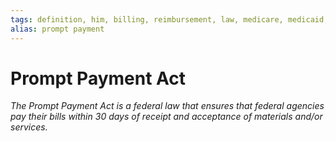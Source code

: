 ```yaml
---
tags: definition, him, billing, reimbursement, law, medicare, medicaid, glossary/him
alias: prompt payment
---
```

#  Prompt Payment Act
*The Prompt Payment Act is a federal law that ensures that federal agencies pay their bills within 30 days of receipt and acceptance of materials and/or services.*